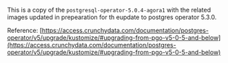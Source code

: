 This is a copy of the `postgresql-operator-5.0.4-agora1` with the related images updated in prepearation for th eupdate to postgres operator 5.3.0.

Reference: [https://access.crunchydata.com/documentation/postgres-operator/v5/upgrade/kustomize/#upgrading-from-pgo-v5-0-5-and-below](https://access.crunchydata.com/documentation/postgres-operator/v5/upgrade/kustomize/#upgrading-from-pgo-v5-0-5-and-below)
